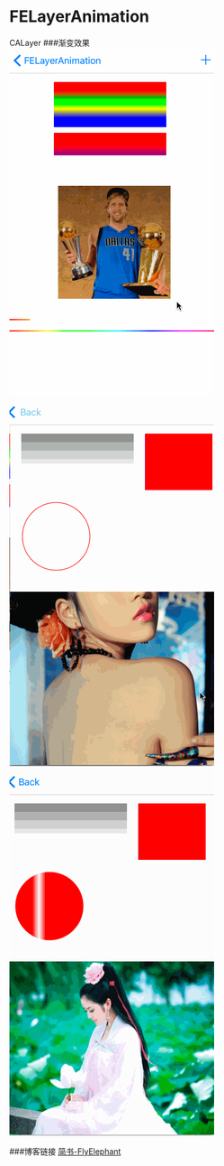 # FELayerAnimation
CALayer
###渐变效果
![渐变效果1](https://github.com/SmallElephant/FELayerAnimation/blob/master/Gradient1.gif)
![渐变效果2](https://github.com/SmallElephant/FELayerAnimation/blob/master/Gradient2.gif)
![渐变效果3](https://github.com/SmallElephant/FELayerAnimation/blob/master/Gradient3.gif)

###博客链接
[简书-FlyElephant](http://www.jianshu.com/p/ec24bfa48fa7)
